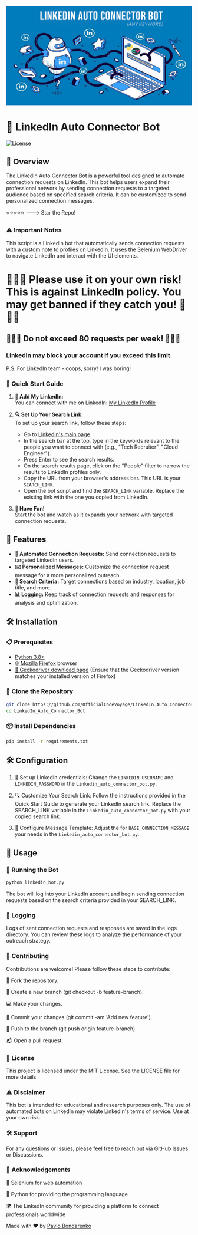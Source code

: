 <div style="text-align: center;">
    <a href="https://www.youtube.com/channel/UCk2O3jSU3_B2MMGr8wLcAdw" target="_blank" title="CodeVoyage YouTube Channel">
        <img src="banner.jpg" alt="Alt text">
    </a>
</div>

# 🤖 LinkedIn Auto Connector Bot

[![License](https://img.shields.io/badge/license-MIT-blue.svg)](LICENSE)

## 🌟 Overview

The LinkedIn Auto Connector Bot is a powerful tool designed to automate connection requests on LinkedIn. This bot helps users expand their professional network by sending connection requests to a targeted audience based on specified search criteria. It can be customized to send personalized connection messages.

:star::star::star::star::star: ---> Star the Repo!



### ⚠️ Important Notes

This script is a LinkedIn bot that automatically sends connection requests with a custom note to profiles on LinkedIn. It uses the Selenium WebDriver to navigate LinkedIn and interact with the UI elements.

# 🚨🚨🚨 Please use it on your own risk! This is against LinkedIn policy. You may get banned if they catch you! 🚨🚨🚨

## 🚨🚨🚨 **Do not exceed 80 requests per week!**  🚨🚨🚨

### LinkedIn may block your account if you exceed this limit.

P.S. For LinkedIn team - ooops, sorry! I was boring! 

### 🚀 Quick Start Guide

1. **💼 Add My LinkedIn:**  
   You can connect with me on LinkedIn: [My LinkedIn Profile](https://www.linkedin.com/in/mrbondarenko/)

2. **🔍 Set Up Your Search Link:**  
   To set up your search link, follow these steps:
   - Go to [LinkedIn's main page](https://www.linkedin.com/).
   - In the search bar at the top, type in the keywords relevant to the people you want to connect with (e.g., "Tech Recruiter", "Cloud Engineer").
   - Press Enter to see the search results.
   - On the search results page, click on the "People" filter to narrow the results to LinkedIn profiles only.
   - Copy the URL from your browser's address bar. This URL is your `SEARCH_LINK`.
   - Open the bot script and find the `SEARCH_LINK` variable. Replace the existing link with the one you copied from LinkedIn.

3. **🎉 Have Fun!**  
   Start the bot and watch as it expands your network with targeted connection requests.

## 🔧 Features

- **🤖 Automated Connection Requests:** Send connection requests to targeted LinkedIn users.
- **✉️ Personalized Messages:** Customize the connection request message for a more personalized outreach.
- **🔎 Search Criteria:** Target connections based on industry, location, job title, and more.
- **📊 Logging:** Keep track of connection requests and responses for analysis and optimization.

## 🛠 Installation

### 📋 Prerequisites

- [Python 3.8+](https://www.python.org/downloads/)
- [🌐 Mozilla Firefox](https://www.mozilla.org/en-US/firefox/new/) browser
- [🦊 Geckodriver download page](https://github.com/mozilla/geckodriver/releases) (Ensure that the Geckodriver version matches your installed version of Firefox)

### 📂 Clone the Repository

```bash
git clone https://github.com/OfficialCodeVoyage/LinkedIn_Auto_Connector_Bot.git
cd LinkedIn_Auto_Connector_Bot
```

### 📦 Install Dependencies
```bash
pip install -r requirements.txt
```

## 🛠️ Configuration

1. 🔐 Set up LinkedIn credentials:
   Change the ```LINKEDIN_USERNAME``` and ```LINKEDIN_PASSWORD``` in the ```Linkedin_auto_connector_bot.py```.

2. 🔍 Customize Your Search Link:
   Follow the instructions provided in the Quick Start Guide to generate your LinkedIn search link. Replace the SEARCH_LINK variable in the 
   ```Linkedin_auto_connector_bot.py``` with your copied search link.

3. 📝 Configure Message Template:
   Adjust the for ```BASE_CONNECTION_MESSAGE ``` your needs in the ```Linkedin_auto_connector_bot.py```.

   
## 🚀 Usage
### 🏃 Running the Bot

```bash
python linkedin_bot.py
```
The bot will log into your LinkedIn account and begin sending connection requests based on the search criteria provided in your SEARCH_LINK.

### 📜 Logging
Logs of sent connection requests and responses are saved in the logs directory. You can review these logs to analyze the performance of your outreach strategy.

### 🤝 Contributing

Contributions are welcome! Please follow these steps to contribute:

🍴 Fork the repository.

🌿 Create a new branch (git checkout -b feature-branch).

💻 Make your changes.

📝 Commit your changes (git commit -am 'Add new feature').

🚀 Push to the branch (git push origin feature-branch).

📬 Open a pull request.


### 📄 License
This project is licensed under the MIT License. See the [LICENSE](LICENSE) file for more details.

### ⚠️ Disclaimer
This bot is intended for educational and research purposes only. The use of automated bots on LinkedIn may violate LinkedIn's terms of service. Use at your own risk.

### 🛠️ Support
For any questions or issues, please feel free to reach out via GitHub Issues or Discussions.

### 🙌 Acknowledgements
🤖 Selenium for web automation

🐍 Python for providing the programming language

🌍 The LinkedIn community for providing a platform to connect professionals worldwide


Made with ❤️ by [Pavlo Bondarenko](https://www.linkedin.com/in/mrbondarenko/)
